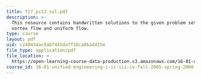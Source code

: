 ```yaml
---
title: f17_ps13_sol.pdf
description: >-
  This resource contains handwritten solutions to the given problem set on
  vortex flow and uniform flow.
type: course
layout: pdf
uid: c249434ac9abf445daff18ca6bad415e
file_type: application/pdf
file_location: >-
  https://open-learning-course-data-production.s3.amazonaws.com/16-01-unified-engineering-i-ii-iii-iv-fall-2005-spring-2006/c249434ac9abf445daff18ca6bad415e_f17_ps13_sol.pdf
course_id: 16-01-unified-engineering-i-ii-iii-iv-fall-2005-spring-2006
---
```

